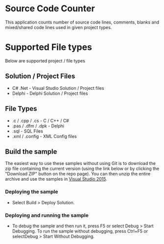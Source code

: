 # Source Code Counter

This application counts number of source code lines, comments, blanks and mixed/shared code lines used in given project types.

# Supported File types
Below are supported project / file types

## Solution / Project Files
* C# .Net - Visual Studio Solution / Project files
* Delphi  - Delphi Solution / Project files

## File Types
* .c / .cpp / .cs  - C / C++ / C#
* .pas / .dfm / .dpk - Delphi
* .sql - SQL Files
* .xml / .config - XML Config files

## Build the sample
The easiest way to use these samples without using Git is to download the zip file containing the current version (using the link below or by clicking the "Download ZIP" button on the repo page). You can then unzip the entire archive and use the samples in [Visual Studio 2015](https://www.visualstudio.com/wpf-vs).

### Deploying the sample
- Select Build > Deploy Solution. 

### Deploying and running the sample
- To debug the sample and then run it, press F5 or select Debug >  Start Debugging. To run the sample without debugging, press Ctrl+F5 or selectDebug > Start Without Debugging. 
